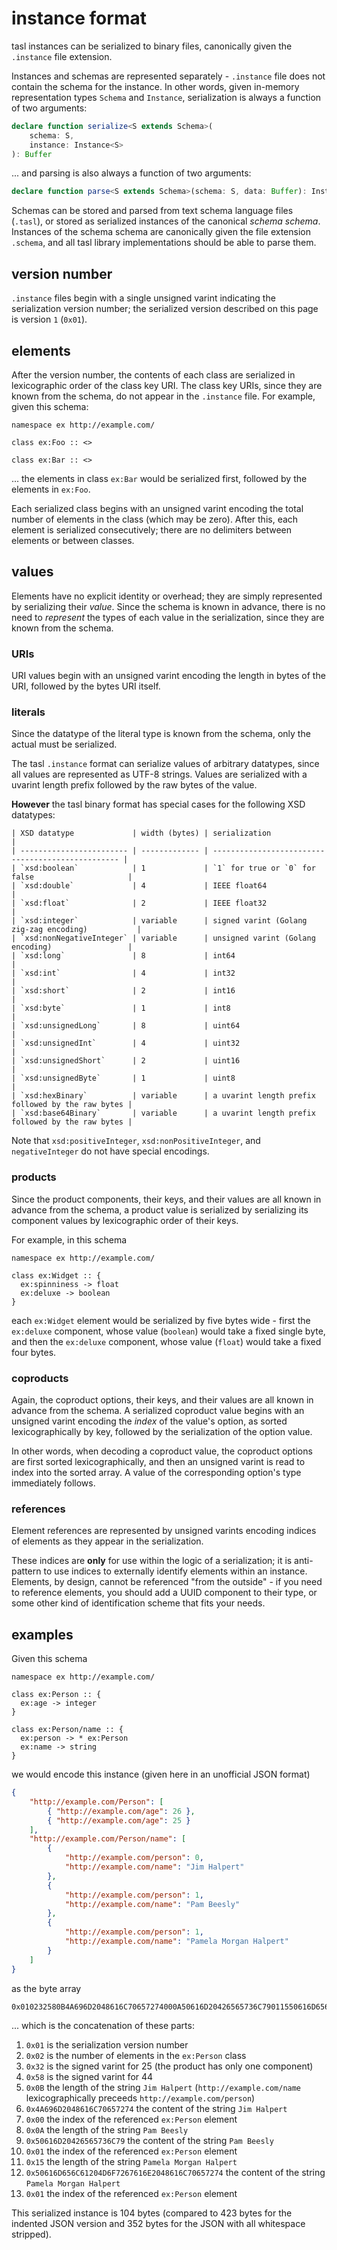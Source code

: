# instance format

tasl instances can be serialized to binary files, canonically given the `.instance` file extension.

Instances and schemas are represented separately - `.instance` file does not contain the schema for the instance. In other words, given in-memory representation types `Schema` and `Instance`, serialization is always a function of two arguments:

```typescript
declare function serialize<S extends Schema>(
	schema: S,
	instance: Instance<S>
): Buffer
```

... and parsing is also always a function of two arguments:

```typescript
declare function parse<S extends Schema>(schema: S, data: Buffer): Instance<S>
```

Schemas can be stored and parsed from text schema language files (`.tasl`), or stored as serialized instances of the canonical _schema schema_. Instances of the schema schema are canonically given the file extension `.schema`, and all tasl library implementations should be able to parse them.

## version number

`.instance` files begin with a single unsigned varint indicating the serialization version number; the serialized version described on this page is version `1` (`0x01`).

## elements

After the version number, the contents of each class are serialized in lexicographic order of the class key URI. The class key URIs, since they are known from the schema, do not appear in the `.instance` file. For example, given this schema:

```tasl
namespace ex http://example.com/

class ex:Foo :: <>

class ex:Bar :: <>
```

... the elements in class `ex:Bar` would be serialized first, followed by the elements in `ex:Foo`.

Each serialized class begins with an unsigned varint encoding the total number of elements in the class (which may be zero). After this, each element is serialized consecutively; there are no delimiters between elements or between classes.

## values

Elements have no explicit identity or overhead; they are simply represented by serializing their _value_. Since the schema is known in advance, there is no need to _represent_ the types of each value in the serialization, since they are known from the schema.

### URIs

URI values begin with an unsigned varint encoding the length in bytes of the URI, followed by the bytes URI itself.

### literals

Since the datatype of the literal type is known from the schema, only the actual must be serialized.

The tasl `.instance` format can serialize values of arbitrary datatypes, since all values are represented as UTF-8 strings. Values are serialized with a uvarint length prefix followed by the raw bytes of the value.

**However** the tasl binary format has special cases for the following XSD datatypes:

```
| XSD datatype             | width (bytes) | serialization                                     |
| ------------------------ | ------------- | ------------------------------------------------- |
| `xsd:boolean`            | 1             | `1` for true or `0` for false                     |
| `xsd:double`             | 4             | IEEE float64                                      |
| `xsd:float`              | 2             | IEEE float32                                      |
| `xsd:integer`            | variable      | signed varint (Golang zig-zag encoding)           |
| `xsd:nonNegativeInteger` | variable      | unsigned varint (Golang encoding)                 |
| `xsd:long`               | 8             | int64                                             |
| `xsd:int`                | 4             | int32                                             |
| `xsd:short`              | 2             | int16                                             |
| `xsd:byte`               | 1             | int8                                              |
| `xsd:unsignedLong`       | 8             | uint64                                            |
| `xsd:unsignedInt`        | 4             | uint32                                            |
| `xsd:unsignedShort`      | 2             | uint16                                            |
| `xsd:unsignedByte`       | 1             | uint8                                             |
| `xsd:hexBinary`          | variable      | a uvarint length prefix followed by the raw bytes |
| `xsd:base64Binary`       | variable      | a uvarint length prefix followed by the raw bytes |
```

Note that `xsd:positiveInteger`, `xsd:nonPositiveInteger`, and `negativeInteger` do not have special encodings.

### products

Since the product components, their keys, and their values are all known in advance from the schema, a product value is serialized by serializing its component values by lexicographic order of their keys.

For example, in this schema

```tasl
namespace ex http://example.com/

class ex:Widget :: {
  ex:spinniness -> float
  ex:deluxe -> boolean
}
```

each `ex:Widget` element would be serialized by five bytes wide - first the `ex:deluxe` component, whose value (`boolean`) would take a fixed single byte, and then the `ex:deluxe` component, whose value (`float`) would take a fixed four bytes.

### coproducts

Again, the coproduct options, their keys, and their values are all known in advance from the schema. A serialized coproduct value begins with an unsigned varint encoding the _index_ of the value's option, as sorted lexicographically by key, followed by the serialization of the option value.

In other words, when decoding a coproduct value, the coproduct options are first sorted lexicographically, and then an unsigned varint is read to index into the sorted array. A value of the corresponding option's type immediately follows.

### references

Element references are represented by unsigned varints encoding indices of elements as they appear in the serialization.

These indices are **only** for use within the logic of a serialization; it is anti-pattern to use indices to externally identify elements within an instance. Elements, by design, cannot be referenced "from the outside" - if you need to reference elements, you should add a UUID component to their type, or some other kind of identification scheme that fits your needs.

## examples

Given this schema

```tasl
namespace ex http://example.com/

class ex:Person :: {
  ex:age -> integer
}

class ex:Person/name :: {
  ex:person -> * ex:Person
  ex:name -> string
}
```

we would encode this instance (given here in an unofficial JSON format)

```json
{
	"http://example.com/Person": [
		{ "http://example.com/age": 26 },
		{ "http://example.com/age": 25 }
	],
	"http://example.com/Person/name": [
		{
			"http://example.com/person": 0,
			"http://example.com/name": "Jim Halpert"
		},
		{
			"http://example.com/person": 1,
			"http://example.com/name": "Pam Beesly"
		},
		{
			"http://example.com/person": 1,
			"http://example.com/name": "Pamela Morgan Halpert"
		}
	]
}
```

as the byte array

```
0x010232580B4A696D2048616C70657274000A50616D20426565736C79011550616D656C61204D6F7267616E2048616C7065727401
```

... which is the concatenation of these parts:

1. `0x01` is the serialization version number
2. `0x02` is the number of elements in the `ex:Person` class
3. `0x32` is the signed varint for 25 (the product has only one component)
4. `0x58` is the signed varint for 44
5. `0x0B` the length of the string `Jim Halpert` (`http://example.com/name` lexicographically preceeds `http://example.com/person`)
6. `0x4A696D2048616C70657274` the content of the string `Jim Halpert`
7. `0x00` the index of the referenced `ex:Person` element
8. `0x0A` the length of the string `Pam Beesly`
9. `0x50616D20426565736C79` the content of the string `Pam Beesly`
10. `0x01` the index of the referenced `ex:Person` element
11. `0x15` the length of the string `Pamela Morgan Halpert`
12. `0x50616D656C61204D6F7267616E2048616C70657274` the content of the string `Pamela Morgan Halpert`
13. `0x01` the index of the referenced `ex:Person` element

This serialized instance is 104 bytes (compared to 423 bytes for the indented JSON version and 352 bytes for the JSON with all whitespace stripped).
